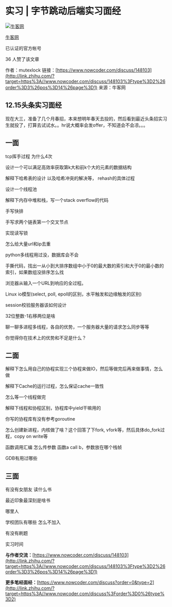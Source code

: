 # 实习 | 字节跳动后端实习面经

[![牛客网](https://pic4.zhimg.com/v2-5072d494cf599bff95e2803681d9cb58_xs.jpg)](https://www.zhihu.com/org/niu-ke-wang-53)

[牛客网](https://www.zhihu.com/org/niu-ke-wang-53)



已认证的官方帐号



36 人赞了该文章

作者：mutexlock
链接：[https://www.nowcoder.com/discuss/148103](http://link.zhihu.com/?target=https%3A//www.nowcoder.com/discuss/148103%3Ftype%3D2%26order%3D3%26pos%3D14%26page%3D1)
来源：牛客网



## **12.15头条实习面经**

现在大三，准备了几个月春招，本来想明年春天去投的，然后看到最近头条招实习生就投了，打算去试试水。。hr说大概率会发offer，不知道会不会凉。。。



## **一面**

tcp挥手过程 为什么4次

设计一个可以满足高效率获取第k大和前k个大的元素的数据结构

解释下哈希表的设计 以及哈希冲突的解决等， rehash的具体过程

设计一个线程池

解释下内存中堆和栈，写一个stack overflow的代码

手写快排

手写求两个链表第一个交叉节点

实现读写锁

怎么给大量url和ip去重

python多线程用过没，数据库会不会

手撕代码，找出一从小到大排序数组中小于0的最大数的索引和大于0的最小数的索引，如果数组没排序怎么找

浏览器从输入一个URL到响应的全过程。

Linux io模型(select, poll, epoll的区别，水平触发和边缘触发的区别)

session校验服务器该如何设计

32位整数-1右移两位是啥

聊一聊多进程多线程，各自的优势，一个服务器大量的请求怎么同步等等

你觉得你在技术上的优势和不足是什么？

## **二面**

解释下怎么用自己的协程实现三个协程来做IO，然后等做完后再来做事情，怎么做

解释下Cache的运行过程，怎么保证cache一致性

怎么等一个线程做完

解释下线程和协程区别，协程库中yield干嘛用的

你写的协程库有没有参考goroutine

怎么创建新进程，内核做了啥？这个回答了下fork, vfork等，然后具体do_fork过程，copy on write等

函数调用汇编 怎么传参数 函数a call b，参数放在哪个栈帧

GDB有用过哪些

## **三面**

有没有女朋友 读什么书

最近印象最深刻是啥书

哪里人

学校团队有哪些 怎么不加入

有没有刷题

实习时间



**与作者交流：**[https://www.nowcoder.com/discuss/148103](http://link.zhihu.com/?target=https%3A//www.nowcoder.com/discuss/148103%3Ftype%3D2%26order%3D3%26pos%3D14%26page%3D1)

**更多笔经面经：**[https://www.nowcoder.com/discuss?order=0&type=2](http://link.zhihu.com/?target=https%3A//www.nowcoder.com/discuss%3Forder%3D0%26type%3D2)